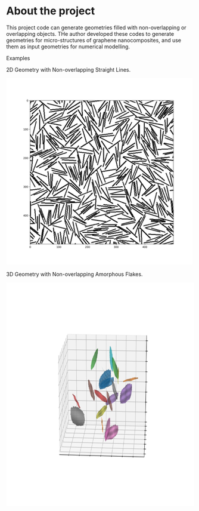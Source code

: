 # About the project

This project code can generate geometries filled with non-overlapping or overlapping objects. THe author developed these codes to generate geometries for micro-structures of graphene nanocomposites, and use them as input geometries for numerical modelling.

Examples

2D Geometry with Non-overlapping Straight Lines.

<img src="images/2D.png" width="500" height="500">

3D Geometry with Non-overlapping Amorphous Flakes.

<img src="images/3D.png" width="800" height="600">
